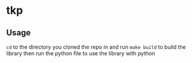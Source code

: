 # tkp

## Usage
`cd` to the directory you cloned the repo in and run `make build` to build the library
then run the python file to use the library with python
